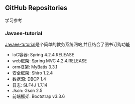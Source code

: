 ## GitHub Repositories
学习参考

### Javaee-tutorial
[Javaee-tutorial](https://github.com/T5750/github-repositories/tree/master/Javaee-tutorial)是个简单的教务系统网站,并且结合了图书订购功能
- IoC容器: Spring 4.2.4.RELEASE
- web框架: Spring MVC 4.2.4.RELEASE
- orm框架: MyBatis 3.3.1
- 安全框架: Shiro 1.2.4
- 数据源: DBCP 1.4
- 日志: SLF4J 1.7.14
- Json: Gson 2.5
- 前端框架: Bootstrap v3.3.6

